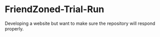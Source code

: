 # FriendZoned-Trial-Run
Developing a website but want to make sure the repository will respond properly.
